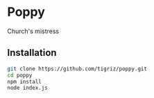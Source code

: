 # Poppy
Church's mistress

## Installation
```bash
git clone https://github.com/tigriz/poppy.git
cd poppy
npm install  
node index.js
```
